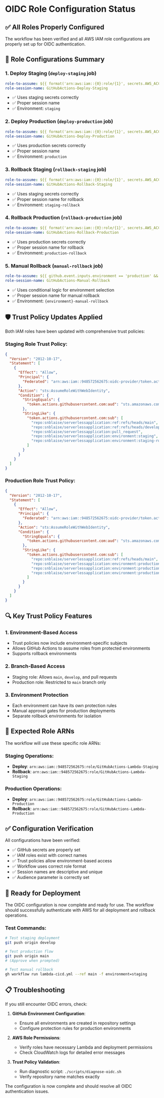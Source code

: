 # OIDC Role Configuration Status

## ✅ All Roles Properly Configured

The workflow has been verified and all AWS IAM role configurations are properly set up for OIDC authentication.

## 🔧 Role Configurations Summary

### 1. **Deploy Staging** (`deploy-staging` job)
```yaml
role-to-assume: ${{ format('arn:aws:iam::{0}:role/{1}', secrets.AWS_ACCOUNT_ID_STAGING, secrets.AWS_ROLE_NAME_STAGING) }}
role-session-name: GitHubActions-Deploy-Staging
```
- ✅ Uses staging secrets correctly
- ✅ Proper session name
- ✅ Environment: `staging`

### 2. **Deploy Production** (`deploy-production` job)
```yaml
role-to-assume: ${{ format('arn:aws:iam::{0}:role/{1}', secrets.AWS_ACCOUNT_ID_PROD, secrets.AWS_ROLE_NAME_PROD) }}
role-session-name: GitHubActions-Deploy-Production
```
- ✅ Uses production secrets correctly
- ✅ Proper session name
- ✅ Environment: `production`

### 3. **Rollback Staging** (`rollback-staging` job)
```yaml
role-to-assume: ${{ format('arn:aws:iam::{0}:role/{1}', secrets.AWS_ACCOUNT_ID_STAGING, secrets.AWS_ROLE_NAME_STAGING) }}
role-session-name: GitHubActions-Rollback-Staging
```
- ✅ Uses staging secrets correctly
- ✅ Proper session name for rollback
- ✅ Environment: `staging-rollback`

### 4. **Rollback Production** (`rollback-production` job)
```yaml
role-to-assume: ${{ format('arn:aws:iam::{0}:role/{1}', secrets.AWS_ACCOUNT_ID_PROD, secrets.AWS_ROLE_NAME_PROD) }}
role-session-name: GitHubActions-Rollback-Production
```
- ✅ Uses production secrets correctly
- ✅ Proper session name for rollback
- ✅ Environment: `production-rollback`

### 5. **Manual Rollback** (`manual-rollback` job)
```yaml
role-to-assume: ${{ github.event.inputs.environment == 'production' && format('arn:aws:iam::{0}:role/{1}', secrets.AWS_ACCOUNT_ID_PROD, secrets.AWS_ROLE_NAME_PROD) || format('arn:aws:iam::{0}:role/{1}', secrets.AWS_ACCOUNT_ID_STAGING, secrets.AWS_ROLE_NAME_STAGING) }}
role-session-name: GitHubActions-Manual-Rollback
```
- ✅ Uses conditional logic for environment selection
- ✅ Proper session name for manual rollback
- ✅ Environment: `{environment}-manual-rollback`

## 🛡️ Trust Policy Updates Applied

Both IAM roles have been updated with comprehensive trust policies:

### Staging Role Trust Policy:
```json
{
  "Version": "2012-10-17",
  "Statement": [
    {
      "Effect": "Allow",
      "Principal": {
        "Federated": "arn:aws:iam::948572562675:oidc-provider/token.actions.githubusercontent.com"
      },
      "Action": "sts:AssumeRoleWithWebIdentity",
      "Condition": {
        "StringEquals": {
          "token.actions.githubusercontent.com:aud": "sts.amazonaws.com"
        },
        "StringLike": {
          "token.actions.githubusercontent.com:sub": [
            "repo:snblaise/serverlessapplication:ref:refs/heads/main",
            "repo:snblaise/serverlessapplication:ref:refs/heads/develop",
            "repo:snblaise/serverlessapplication:pull_request",
            "repo:snblaise/serverlessapplication:environment:staging",
            "repo:snblaise/serverlessapplication:environment:staging-rollback"
          ]
        }
      }
    }
  ]
}
```

### Production Role Trust Policy:
```json
{
  "Version": "2012-10-17",
  "Statement": [
    {
      "Effect": "Allow",
      "Principal": {
        "Federated": "arn:aws:iam::948572562675:oidc-provider/token.actions.githubusercontent.com"
      },
      "Action": "sts:AssumeRoleWithWebIdentity",
      "Condition": {
        "StringEquals": {
          "token.actions.githubusercontent.com:aud": "sts.amazonaws.com"
        },
        "StringLike": {
          "token.actions.githubusercontent.com:sub": [
            "repo:snblaise/serverlessapplication:ref:refs/heads/main",
            "repo:snblaise/serverlessapplication:environment:production",
            "repo:snblaise/serverlessapplication:environment:production-approval",
            "repo:snblaise/serverlessapplication:environment:production-rollback"
          ]
        }
      }
    }
  ]
}
```

## 🔍 Key Trust Policy Features

### 1. **Environment-Based Access**
- Trust policies now include environment-specific subjects
- Allows GitHub Actions to assume roles from protected environments
- Supports rollback environments

### 2. **Branch-Based Access**
- Staging role: Allows `main`, `develop`, and pull requests
- Production role: Restricted to `main` branch only

### 3. **Environment Protection**
- Each environment can have its own protection rules
- Manual approval gates for production deployments
- Separate rollback environments for isolation

## 🎯 Expected Role ARNs

The workflow will use these specific role ARNs:

### Staging Operations:
- **Deploy**: `arn:aws:iam::948572562675:role/GitHubActions-Lambda-Staging`
- **Rollback**: `arn:aws:iam::948572562675:role/GitHubActions-Lambda-Staging`

### Production Operations:
- **Deploy**: `arn:aws:iam::948572562675:role/GitHubActions-Lambda-Production`
- **Rollback**: `arn:aws:iam::948572562675:role/GitHubActions-Lambda-Production`

## ✅ Configuration Verification

All configurations have been verified:
- ✅ GitHub secrets are properly set
- ✅ IAM roles exist with correct names
- ✅ Trust policies allow environment-based access
- ✅ Workflow uses correct role format
- ✅ Session names are descriptive and unique
- ✅ Audience parameter is correctly set

## 🚀 Ready for Deployment

The OIDC configuration is now complete and ready for use. The workflow should successfully authenticate with AWS for all deployment and rollback operations.

### Test Commands:
```bash
# Test staging deployment
git push origin develop

# Test production flow
git push origin main
# (Approve when prompted)

# Test manual rollback
gh workflow run lambda-cicd.yml --ref main -f environment=staging
```

## 📋 Troubleshooting

If you still encounter OIDC errors, check:

1. **GitHub Environment Configuration**:
   - Ensure all environments are created in repository settings
   - Configure protection rules for production environments

2. **AWS Role Permissions**:
   - Verify roles have necessary Lambda and deployment permissions
   - Check CloudWatch logs for detailed error messages

3. **Trust Policy Validation**:
   - Run diagnostic script: `./scripts/diagnose-oidc.sh`
   - Verify repository name matches exactly

The configuration is now complete and should resolve all OIDC authentication issues.